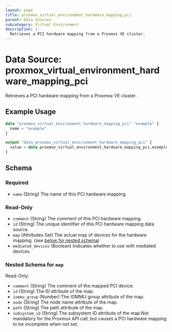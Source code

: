 ```yaml
---
layout: page
title: proxmox_virtual_environment_hardware_mapping_pci
parent: Data Sources
subcategory: Virtual Environment
description: |-
  Retrieves a PCI hardware mapping from a Proxmox VE cluster.
---
```


# Data Source: proxmox_virtual_environment_hardware_mapping_pci

Retrieves a PCI hardware mapping from a Proxmox VE cluster.

## Example Usage

```terraform
data "proxmox_virtual_environment_hardware_mapping_pci" "example" {
  name = "example"
}

output "data_proxmox_virtual_environment_hardware_mapping_pci" {
  value = data.proxmox_virtual_environment_hardware_mapping_pci.example
}
```

<!-- schema generated by tfplugindocs -->
## Schema

### Required

- `name` (String) The name of this PCI hardware mapping.

### Read-Only

- `comment` (String) The comment of this PCI hardware mapping.
- `id` (String) The unique identifier of this PCI hardware mapping data source.
- `map` (Attributes Set) The actual map of devices for the hardware mapping. (see [below for nested schema](#nestedatt--map))
- `mediated_devices` (Boolean) Indicates whether to use with mediated devices.

<a id="nestedatt--map"></a>
### Nested Schema for `map`

Read-Only:

- `comment` (String) The comment of the mapped PCI device.
- `id` (String) The ID attribute of the map.
- `iommu_group` (Number) The IOMMU group attribute of the map.
- `node` (String) The node name attribute of the map.
- `path` (String) The path attribute of the map.
- `subsystem_id` (String) The subsystem ID attribute of the map.Not mandatory for the Proxmox API call, but causes a PCI hardware mapping to be incomplete when not set.
